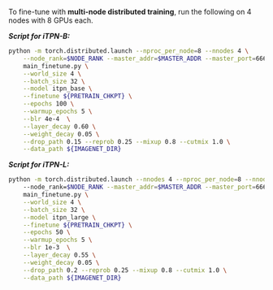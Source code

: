 


To fine-tune with **multi-node distributed training**, run the following on 4 nodes with 8 GPUs each.

***Script for iTPN-B:***

```bash
python -m torch.distributed.launch --nproc_per_node=8 --nnodes 4 \
    --node_rank=$NODE_RANK --master_addr=$MASTER_ADDR --master_port=6666 \
    main_finetune.py \
    --world_size 4 \
    --batch_size 32 \
    --model itpn_base \
    --finetune ${PRETRAIN_CHKPT} \
    --epochs 100 \
    --warmup_epochs 5 \
    --blr 4e-4  \
    --layer_decay 0.60 \
    --weight_decay 0.05 \
    --drop_path 0.15 --reprob 0.25 --mixup 0.8 --cutmix 1.0 \
    --data_path ${IMAGENET_DIR}
```

***Script for iTPN-L:***

```bash
python -m torch.distributed.launch --nnodes 4 --nproc_per_node=8 --nnodes 4 
    --node_rank=$NODE_RANK --master_addr=$MASTER_ADDR --master_port=6666 \
    main_finetune.py \
    --world_size 4 \
    --batch_size 32 \
    --model itpn_large \
    --finetune ${PRETRAIN_CHKPT} \
    --epochs 50 \
    --warmup_epochs 5 \
    --blr 1e-3  \
    --layer_decay 0.55 \
    --weight_decay 0.05 \
    --drop_path 0.2 --reprob 0.25 --mixup 0.8 --cutmix 1.0 \
    --data_path ${IMAGENET_DIR}
```
